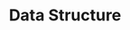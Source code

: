 ---
title: Data Structure
menu:
  sidebar:
    name: Data Structure
    identifier: DSA
    parent: Code_learn
    weight: 60
---